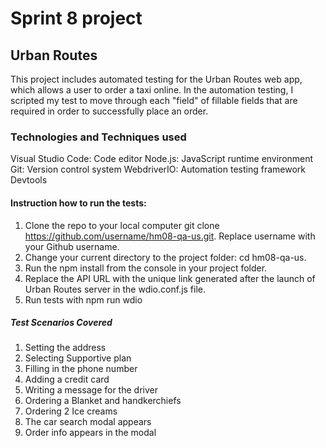 # Sprint 8 project

## Urban Routes
This project includes automated testing for the Urban Routes web app, which allows a user to order a taxi online. In the automation testing, I scripted my test to move through each "field" of fillable fields that are required in order to successfully place an order.

### Technologies and Techniques used
Visual Studio Code: Code editor
Node.js: JavaScript runtime environment
Git: Version control system
WebdriverIO: Automation testing framework
Devtools

#### Instruction how to run the tests:
1. Clone the repo to your local computer git clone https://github.com/username/hm08-qa-us.git. Replace username with your Github username.
2. Change your current directory to the project folder: cd hm08-qa-us. 
3. Run the npm install from the console in your project folder. 
4. Replace the API URL with the unique link generated after the launch of Urban Routes server in the wdio.conf.js file.
5. Run tests with npm run wdio

##### Test Scenarios Covered
1. Setting the address
2. Selecting Supportive plan
3. Filling in the phone number
4. Adding a credit card
5. Writing a message for the driver
6. Ordering a Blanket and handkerchiefs
7. Ordering 2 Ice creams
8. The car search modal appears
9. Order info appears in the modal

